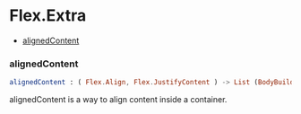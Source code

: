 # Flex.Extra

- [alignedContent](#alignedcontent)

### **alignedContent**
```elm
alignedContent : ( Flex.Align, Flex.JustifyContent ) -> List (BodyBuilder.Node msg) -> BodyBuilder.Node msg
```

alignedContent is a way to align content inside a container.

